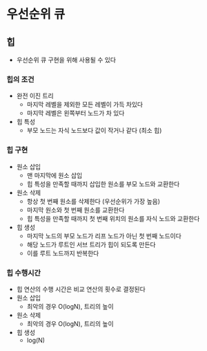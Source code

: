 # 우선순위 큐

## 힙
- 우선순위 큐 구현을 위해 사용될 수 있다

### 힙의 조건
- 완전 이진 트리
  - 마지막 레벨을 제외한 모든 레벨이 가득 차있다
  - 마지막 레벨은 왼쪽부터 노드가 차 있다
- 힙 특성
  - 부모 노드는 자식 노드보다 값이 작거나 같다 (최소 힙)

### 힙 구현
- 원소 삽입
  - 맨 마지막에 원소 삽입
  - 힙 특성을 만족할 때까지 삽입한 원소를 부모 노드와 교환한다
- 원소 삭제
  - 항상 첫 번째 원소를 삭제한다 (우선순위가 가장 높음)
  - 마지막 원소와 첫 번째 원소를 교환한다
  - 힙 특성을 만족할 때까지 첫 번째 위치의 원소를 자식 노드와 교환한다
- 힙 생성
  - 마지막 노드의 부모 노드가 리프 노드가 아닌 첫 번째 노드이다
  - 해당 노드가 루트인 서브 트리가 힙이 되도록 만든다
  - 이를 루트 노드까지 반복한다

### 힙 수행시간
- 힙 연산의 수행 시간은 비교 연산의 횟수로 결정된다
- 원소 삽입
  - 최악의 경우 O(logN), 트리의 높이
- 원소 삭제
  - 최악의 경우 O(logN), 트리의 높이
- 힙 생성
  - log(N)